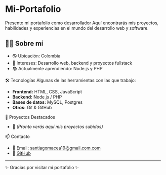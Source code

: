# Mi-Portafolio
Presento mi portafolio como desarrollador
Aquí encontrarás mis proyectos, habilidades y experiencias en el mundo del desarrollo web y software.

## 🧑‍💻 Sobre mí
- 🌎 Ubicación: Colombia  
- 🎯 Intereses: Desarrollo web, backend y proyectos fullstack  
- 📚 Actualmente aprendiendo: Node.js y PHP  

🛠️ Tecnologías
Algunas de las herramientas con las que trabajo:

- **Frontend:** HTML, CSS, JavaScript  
- **Backend:** Node.js / PHP  
- **Bases de datos:** MySQL, Postgres  
- **Otros:** Git & GitHub 

📂 Proyectos Destacados
- 🚧 *(Pronto verás aquí mis proyectos subidos)*

📫 Contacto
- 📧 Email: santiagomacea19@gmail.com.com  
- 🐙 [GitHub](https://github.com/SantyxD19)  

---
✨ Gracias por visitar mi portafolio ✨

